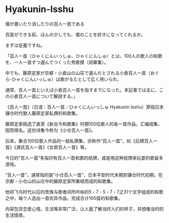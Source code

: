 # Hyakunin-Isshu
僕が書いたり消したりの百人一首である

百首ができる前、ほんの少しでも、僕のことを好きになってくれるか。

まずは定義ですね。

「百人一首（ひゃくにんいっしゅ、ひゃくにんしゅ）とは、100人の歌人の和歌を、一人一首ずつ選んでつくった秀歌撰（詞華集）。

中でも、藤原定家が京都・小倉山の山荘で選んだとされる小倉百人一首（おぐら-ひゃくにんいっしゅ）は歌がるたとして広く用いられ、

通常、百人一首といえば小倉百人一首を指すまでになった。本記事では主に、この小倉百人一首について解説する。」

《百人一首》（日语：百人一首／ひゃくにんいっしゅ Hyakunin Isshu）原指日本镰仓时代歌人藤原定家私撰的和歌集。

藤原定家挑选了直至《新古今和歌集》时期100位歌人的各一首作品，汇编成集，因而得名。这份诗集今称为《小仓百人一首》。

后来，集合100位歌人作品的一般私撰集，亦称作“百人一首”，如《后撰百人一首》《源氏百人一首》《女房百人一首》等。

今日的“百人一首”多指印有百人一首和歌的纸牌，或是用这种纸牌来玩耍的歌留多游戏。

“百人一首”，通常指的是“小仓百人一首”，日本平安时代末期到镰仓时代初期，在京都・小仓山的山庄中的藤原定家所集结而成的和歌集。

他将飞鸟时代以后的贵族与歌者间所吟咏的5・7・5・7・7之31个文字组成的和歌之中，每个人选出一首优异作品，完成合计100首的和歌集。

内容包含恋爱心情，生活等非常广泛，让人能了解当时人们的样子，并想像当时的生活情景。
